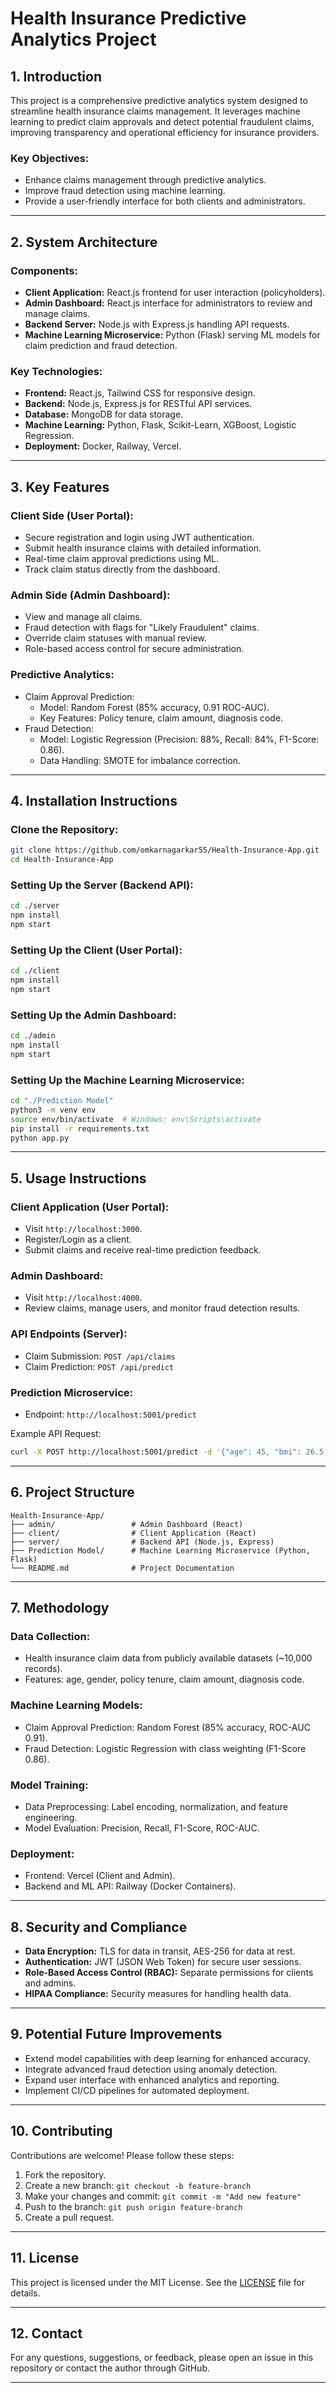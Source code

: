 
# Health Insurance Predictive Analytics Project

## 1. Introduction

This project is a comprehensive predictive analytics system designed to streamline health insurance claims management. 
It leverages machine learning to predict claim approvals and detect potential fraudulent claims, improving transparency 
and operational efficiency for insurance providers.

### Key Objectives:
- Enhance claims management through predictive analytics.
- Improve fraud detection using machine learning.
- Provide a user-friendly interface for both clients and administrators.

---

## 2. System Architecture

### Components:
- **Client Application:** React.js frontend for user interaction (policyholders).
- **Admin Dashboard:** React.js interface for administrators to review and manage claims.
- **Backend Server:** Node.js with Express.js handling API requests.
- **Machine Learning Microservice:** Python (Flask) serving ML models for claim prediction and fraud detection.

### Key Technologies:
- **Frontend:** React.js, Tailwind CSS for responsive design.
- **Backend:** Node.js, Express.js for RESTful API services.
- **Database:** MongoDB for data storage.
- **Machine Learning:** Python, Flask, Scikit-Learn, XGBoost, Logistic Regression.
- **Deployment:** Docker, Railway, Vercel.

---

## 3. Key Features

### Client Side (User Portal):
- Secure registration and login using JWT authentication.
- Submit health insurance claims with detailed information.
- Real-time claim approval predictions using ML.
- Track claim status directly from the dashboard.

### Admin Side (Admin Dashboard):
- View and manage all claims.
- Fraud detection with flags for "Likely Fraudulent" claims.
- Override claim statuses with manual review.
- Role-based access control for secure administration.

### Predictive Analytics:
- Claim Approval Prediction:
  - Model: Random Forest (85% accuracy, 0.91 ROC-AUC).
  - Key Features: Policy tenure, claim amount, diagnosis code.
- Fraud Detection:
  - Model: Logistic Regression (Precision: 88%, Recall: 84%, F1-Score: 0.86).
  - Data Handling: SMOTE for imbalance correction.

---

## 4. Installation Instructions

### Clone the Repository:
```bash
git clone https://github.com/omkarnagarkar55/Health-Insurance-App.git
cd Health-Insurance-App
```

### Setting Up the Server (Backend API):
```bash
cd ./server
npm install
npm start
```

### Setting Up the Client (User Portal):
```bash
cd ./client
npm install
npm start
```

### Setting Up the Admin Dashboard:
```bash
cd ./admin
npm install
npm start
```

### Setting Up the Machine Learning Microservice:
```bash
cd "./Prediction Model"
python3 -m venv env
source env/bin/activate  # Windows: env\Scripts\activate
pip install -r requirements.txt
python app.py
```

---

## 5. Usage Instructions

### Client Application (User Portal):
- Visit `http://localhost:3000`.
- Register/Login as a client.
- Submit claims and receive real-time prediction feedback.

### Admin Dashboard:
- Visit `http://localhost:4000`.
- Review claims, manage users, and monitor fraud detection results.

### API Endpoints (Server):
- Claim Submission: `POST /api/claims`
- Claim Prediction: `POST /api/predict`

### Prediction Microservice:
- Endpoint: `http://localhost:5001/predict`

Example API Request:
```bash
curl -X POST http://localhost:5001/predict -d '{"age": 45, "bmi": 26.5, "smoker": "yes"}'
```

---

## 6. Project Structure

```
Health-Insurance-App/
├── admin/                 # Admin Dashboard (React)
├── client/                # Client Application (React)
├── server/                # Backend API (Node.js, Express)
├── Prediction Model/      # Machine Learning Microservice (Python, Flask)
└── README.md              # Project Documentation
```

---

## 7. Methodology

### Data Collection:
- Health insurance claim data from publicly available datasets (~10,000 records).
- Features: age, gender, policy tenure, claim amount, diagnosis code.

### Machine Learning Models:
- Claim Approval Prediction: Random Forest (85% accuracy, ROC-AUC 0.91).
- Fraud Detection: Logistic Regression with class weighting (F1-Score 0.86).

### Model Training:
- Data Preprocessing: Label encoding, normalization, and feature engineering.
- Model Evaluation: Precision, Recall, F1-Score, ROC-AUC.

### Deployment:
- Frontend: Vercel (Client and Admin).
- Backend and ML API: Railway (Docker Containers).

---

## 8. Security and Compliance

- **Data Encryption:** TLS for data in transit, AES-256 for data at rest.
- **Authentication:** JWT (JSON Web Token) for secure user sessions.
- **Role-Based Access Control (RBAC):** Separate permissions for clients and admins.
- **HIPAA Compliance:** Security measures for handling health data.

---

## 9. Potential Future Improvements

- Extend model capabilities with deep learning for enhanced accuracy.
- Integrate advanced fraud detection using anomaly detection.
- Expand user interface with enhanced analytics and reporting.
- Implement CI/CD pipelines for automated deployment.

---

## 10. Contributing

Contributions are welcome! Please follow these steps:
1. Fork the repository.
2. Create a new branch: `git checkout -b feature-branch`
3. Make your changes and commit: `git commit -m "Add new feature"`
4. Push to the branch: `git push origin feature-branch`
5. Create a pull request.

---

## 11. License

This project is licensed under the MIT License. See the [LICENSE](LICENSE) file for details.

---

## 12. Contact

For any questions, suggestions, or feedback, please open an issue in this repository or contact the author through GitHub.

---
